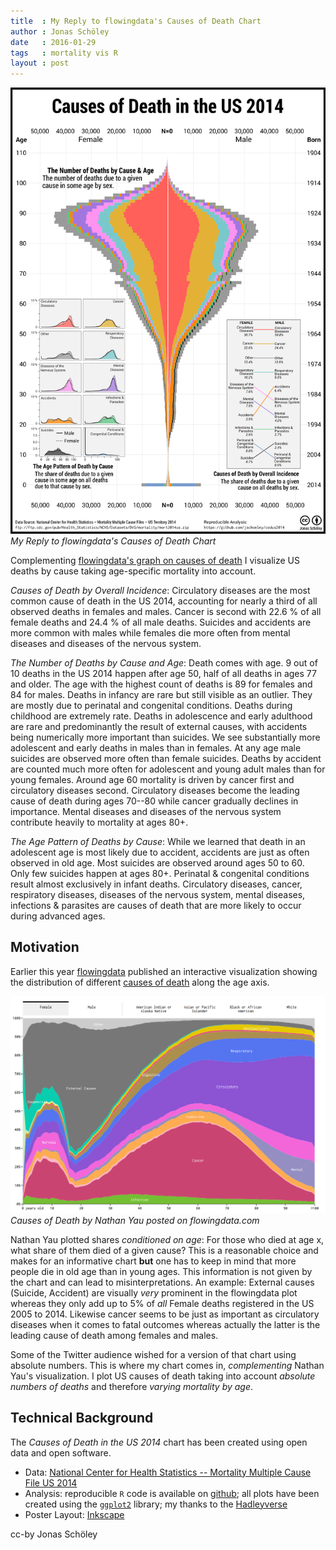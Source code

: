 ```yaml
---
title  : My Reply to flowingdata's Causes of Death Chart
author : Jonas Schöley
date   : 2016-01-29
tags   : mortality vis R
layout : post
---
```


![My Reply to flowingdata's Causes of Death Chart](/assets/2016-01-29-my_reply_to_flowingdata's_causes_of_death_chart/codus2014_150dpi.png)
*My Reply to flowingdata's Causes of Death Chart*

Complementing [flowingdata's graph on causes of death](http://flowingdata.com/2016/01/05/causes-of-death/) I visualize US deaths by cause taking age-specific mortality into account.

*Causes of Death by Overall Incidence*: Circulatory diseases are the most common cause of death in the US 2014, accounting for nearly a third of all observed deaths in females and males. Cancer is second with 22.6 % of all female deaths and 24.4 % of all male deaths. Suicides and accidents are more common with males while females die more often from mental diseases and diseases of the nervous system.

*The Number of Deaths by Cause and Age*: Death comes with age. 9 out of 10 deaths in the US 2014 happen after age 50, half of all deaths in ages 77 and older. The age with the highest count of deaths is 89 for females and 84 for males. Deaths in infancy are rare but still visible as an outlier. They are mostly due to perinatal and congenital conditions. Deaths during childhood are extremely rate. Deaths in adolescence and early adulthood are rare and predominantly the result of external causes, with accidents being numerically more important than suicides. We see substantially more adolescent and early deaths in males than in females. At any age male suicides are observed more often than female suicides. Deaths by accident are counted much more often for adolescent and young adult males than for young females. Around age 60 mortality is driven by cancer first and circulatory diseases second. Circulatory diseases become the leading cause of death during ages 70--80 while cancer gradually declines in importance. Mental diseases and diseases of the nervous system contribute heavily to mortality at ages 80+.

*The Age Pattern of Deaths by Cause*: While we learned that death in an adolescent age is most likely due to accident, accidents are just as often observed in old age. Most suicides are observed around ages 50 to 60. Only few suicides happen at ages 80+. Perinatal & congenital conditions result almost exclusively in infant deaths. Circulatory diseases, cancer, respiratory diseases, diseases of the nervous system, mental diseases, infections & parasites are causes of death that are more likely to occur during advanced ages.

Motivation
----------

Earlier this year [flowingdata](http://flowingdata.com/) published an interactive visualization showing the distribution of different [causes of death](http://flowingdata.com/2016/01/05/causes-of-death/) along the age axis.

![Causes of Death by Nathan Yau posted on flowingdata.com](/assets/2016-01-29-my_reply_to_flowingdata's_causes_of_death_chart/flowingdata.png)
*Causes of Death by Nathan Yau posted on flowingdata.com*

Nathan Yau plotted shares *conditioned on age*: For those who died at age x, what share of them died of a given cause? This is a reasonable choice and makes for an informative chart **but** one has to keep in mind that more people die in old age than in young ages. This information is not given by the chart and can lead to misinterpretations. An example: External causes (Suicide, Accident) are visually *very* prominent in the flowingdata plot whereas they only add up to 5% of *all* Female deaths registered in the US 2005 to 2014. Likewise cancer seems to be just as important as circulatory diseases when it comes to fatal outcomes whereas actually the latter is the leading cause of death among females and males.

Some of the Twitter audience wished for a version of that chart using absolute numbers. This is where my chart comes in, *complementing* Nathan Yau's visualization. I plot US causes of death taking into account *absolute numbers of deaths* and therefore *varying mortality by age*.

Technical Background
--------------------

The *Causes of Death in the US 2014* chart has been created using open data and open software.

- Data: [National Center for Health Statistics -- Mortality Multiple Cause File US 2014](ftp://ftp.cdc.gov/pub/Health_Statistics/NCHS/Datasets/DVS/mortality/mort2014us.zip)
- Analysis: reproducible `R` code is available on [github](https://github.com/jschoeley/codus2014); all plots have been created using the [`ggplot2`](http://docs.ggplot2.org/current/) library; my thanks to the [Hadleyverse](http://adolfoalvarez.cl/the-hitchhikers-guide-to-the-hadleyverse/)
- Poster Layout: [Inkscape](https://inkscape.org/en/)

cc-by Jonas Schöley